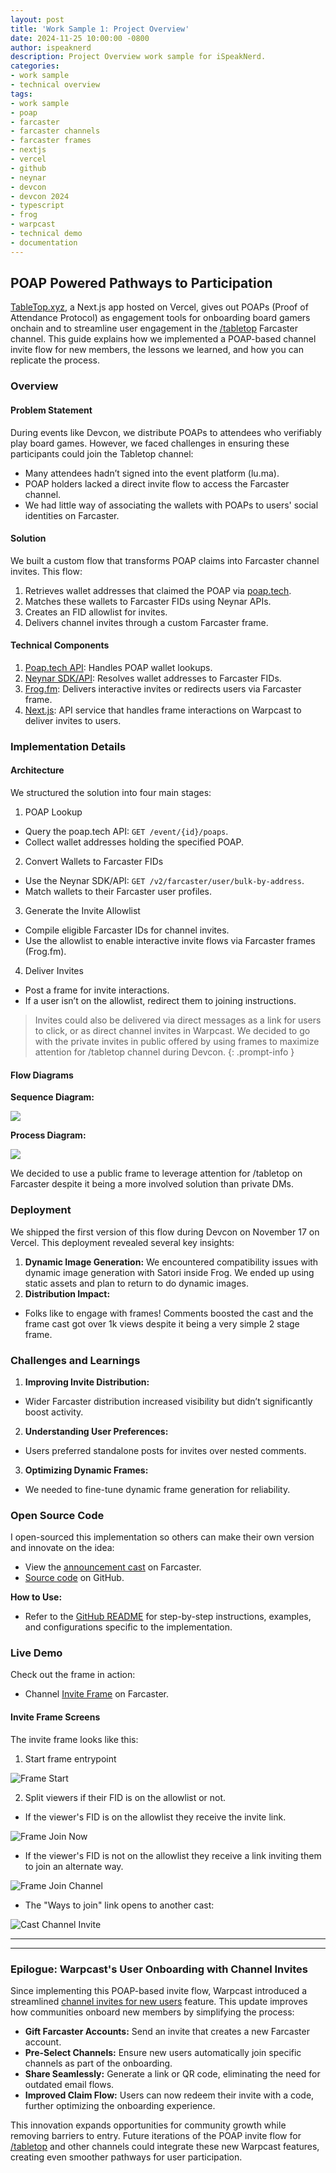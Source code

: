 ```yaml
---
layout: post
title: 'Work Sample 1: Project Overview'
date: 2024-11-25 10:00:00 -0800
author: ispeaknerd
description: Project Overview work sample for iSpeakNerd.
categories:
- work sample
- technical overview
tags:
- work sample
- poap
- farcaster
- farcaster channels
- farcaster frames
- nextjs
- vercel
- github
- neynar
- devcon
- devcon 2024
- typescript
- frog
- warpcast
- technical demo
- documentation
---
```

<!-- TODO  add audience + intro -->
## POAP Powered Pathways to Participation

[TableTop.xyz](https://tabletop.xyz), a Next.js app hosted on Vercel, gives out POAPs (Proof of Attendance Protocol) as engagement tools for onboarding board gamers onchain and to streamline user engagement in the [/tabletop](https://warpcast.com/~/channel/tabletop) Farcaster channel. This guide explains how we implemented a POAP-based channel invite flow for new members, the lessons we learned, and how you can replicate the process.

### Overview
#### Problem Statement
During events like Devcon, we distribute POAPs to attendees who verifiably play board games. However, we faced challenges in ensuring these participants could join the Tabletop channel:
- Many attendees hadn’t signed into the event platform (lu.ma).
- POAP holders lacked a direct invite flow to access the Farcaster channel.
- We had little way of associating the wallets with POAPs to users' social identities on Farcaster.
#### Solution
We built a custom flow that transforms POAP claims into Farcaster channel invites. This flow:
1. Retrieves wallet addresses that claimed the POAP via [poap.tech](https://poap.tech).
2. Matches these wallets to Farcaster FIDs using Neynar APIs.
3. Creates an FID allowlist for invites.
4. Delivers channel invites through a custom Farcaster frame.

#### Technical Components
1. [Poap.tech API](https://poap.tech): Handles POAP wallet lookups.
2. [Neynar SDK/API](https://neynar.com): Resolves wallet addresses to Farcaster FIDs.
3. [Frog.fm](https://frog.fm): Delivers interactive invites or redirects users via Farcaster frame.
4. [Next.js](https://nextjs.org): API service that handles frame interactions on Warpcast to deliver invites to users.

### Implementation Details
#### Architecture
We structured the solution into four main stages:
1. POAP Lookup
  - Query the poap.tech API: `GET /event/{id}/poaps`.
  - Collect wallet addresses holding the specified POAP.
2. Convert Wallets to Farcaster FIDs
  - Use the Neynar SDK/API: `GET /v2/farcaster/user/bulk-by-address`.
  - Match wallets to their Farcaster user profiles.
3. Generate the Invite Allowlist
  - Compile eligible Farcaster IDs for channel invites.
  - Use the allowlist to enable interactive invite flows via Farcaster frames (Frog.fm).
4. Deliver Invites
  - Post a frame for invite interactions.
  - If a user isn’t on the allowlist, redirect them to joining instructions.

> Invites could also be delivered via direct messages as a link for users to click, or as direct channel invites in Warpcast. We decided to go with the private invites in public offered by using frames to maximize attention for /tabletop channel during Devcon.
{: .prompt-info }

#### Flow Diagrams
**Sequence Diagram:**

![](assets/img/work-samples/sample-1/poap-frame-sequence-diagram.png)

**Process Diagram:**

![](assets/img/work-samples/sample-1/poap-frame-process-diagram.png)

We decided to use a public frame to leverage attention for /tabletop on Farcaster despite it being a more involved solution than private DMs.
### Deployment
We shipped the first version of this flow during Devcon on November 17 on Vercel. This deployment revealed several key insights:
1. **Dynamic Image Generation:** We encountered compatibility issues with dynamic image generation with Satori inside Frog. We ended up using static assets and plan to return to do dynamic images.
2. **Distribution Impact:**
  - Folks like to engage with frames! Comments boosted the cast and the frame cast got over 1k views despite it being a very simple 2 stage frame.

### Challenges and Learnings

1. **Improving Invite Distribution:**
  - Wider Farcaster distribution increased visibility but didn’t significantly boost activity.
2. **Understanding User Preferences:**
  - Users preferred standalone posts for invites over nested comments.
3. **Optimizing Dynamic Frames:**
  - We needed to fine-tune dynamic frame generation for reliability.

### Open Source Code
I open-sourced this implementation so others can make their own version and innovate on the idea:
- View the [announcement cast](https://warpcast.com/ispeaknerd.eth/0xafe8abd3) on Farcaster.
- [Source code](https://github.com/iSpeakNerd/poap-invites-frame) on GitHub.

**How to Use:**
- Refer to the [GitHub README](https://github.com/iSpeakNerd/poap-invites-frame?tab=readme-ov-file#using-this-repository) for step-by-step instructions, examples, and configurations specific to the implementation.

### Live Demo
Check out the frame in action:
- Channel [Invite Frame](https://warpcast.com/ispeaknerd.eth/0xd0cf927a) on Farcaster.
#### Invite Frame Screens
The invite frame looks like this:
1. Start frame entrypoint

![Frame Start](assets/img/work-samples/sample-1/frame-start.png)

2. Split viewers if their FID is on the allowlist or not.
- If the viewer's FID is on the allowlist they receive the invite link.

![Frame Join Now](assets/img/work-samples/sample-1/frame-join-now.png)

 - If the viewer's FID is not on the allowlist they receive a link inviting them to join an alternate way.

![Frame Join Channel](assets/img/work-samples/sample-1/frame-join-channel-alt.png)

  - The "Ways to join" link opens to another cast:

![Cast Channel Invite](assets/img/work-samples/sample-1/cast-channel-invite.png)

<hr class="section-divider">
<hr class="section-divider">

### Epilogue: Warpcast's User Onboarding with Channel Invites
Since implementing this POAP-based invite flow, Warpcast introduced a streamlined [channel invites for new users](https://warpcast.com/dwr.eth/0xbf740a94) feature. This update improves how communities onboard new members by simplifying the process:
- **Gift Farcaster Accounts:** Send an invite that creates a new Farcaster account.
- **Pre-Select Channels:** Ensure new users automatically join specific channels as part of the onboarding.
- **Share Seamlessly:** Generate a link or QR code, eliminating the need for outdated email flows.
- **Improved Claim Flow:** Users can now redeem their invite with a code, further optimizing the onboarding experience.

This innovation expands opportunities for community growth while removing barriers to entry. Future iterations of the POAP invite flow for [/tabletop](https://warpcast.com/~/channel/tabletop) and other channels could integrate these new Warpcast features, creating even smoother pathways for user participation.
